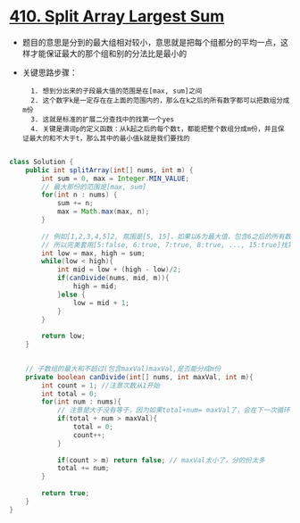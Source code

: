# [410. Split Array Largest Sum](https://leetcode.com/problems/split-array-largest-sum/)
* 题目的意思是分到的最大组相对较小，意思就是把每个组都分的平均一点，这样才能保证最大的那个组和别的分法比是最小的
* 关键思路步骤：

		1. 想到分出来的子段最大值的范围是在[max, sum]之间
		2. 这个数字k是一定存在在上面的范围内的，那么在k之后的所有数字都可以把数组分成m份
		3. 这就是标准的扩展二分查找中的找第一个yes
		4. 关键是谓词p的定义函数：从k起之后的每个数t，都能把整个数组分成m份，并且保证最大的和不大于t，那么其中的最小值k就是我们要找的

```java

class Solution {
    public int splitArray(int[] nums, int m) {
        int sum = 0, max = Integer.MIN_VALUE;
        // 最大那份的范围是[max, sum]
        for(int n : nums) {
            sum += n;
            max = Math.max(max, n);
        }
        
        // 例如[1,2,3,4,5]2, 氛围是[5, 15]，如果以6为最大值，包含6之后的所有数都可以分割成2份
        // 所以完美套用[5:false, 6:true, 7:true, 8:true, ..., 15:true]找第一个true
        int low = max, high = sum;
        while(low < high){
            int mid = low + (high - low)/2;
            if(canDivide(nums, mid, m)){
                high = mid;
            }else {
                low = mid + 1;
            }
        }
            
        return low;
    }
    

    // 子数组的最大和不超过(包含maxVal)maxVal,是否能分成m份
    private boolean canDivide(int[] nums, int maxVal, int m){
        int count = 1; //注意次数从1开始
        int total = 0;
        for(int num : nums){
            // 注意是大于没有等于，因为如果total+num= maxVal了，会在下一次循环中处理
            if(total + num > maxVal){
                total = 0;
                count++;
            }
            
            if(count > m) return false; // maxVal太小了，分的份太多
            total += num;
        }
        
        return true;
    }
}
```
